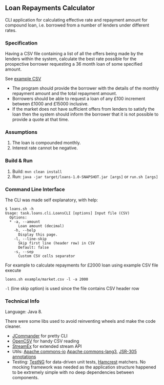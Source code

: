 Loan Repayments Calculator
--

CLI application for calculating effective rate and repayment amount
for compound loan, i.e. borrowed from a number of lenders under different rates.

### Specification

Having a CSV file containing a list of all the offers being made by the lenders within the system,
calculate the best rate possible for the prospective borrower requesting a 36 month loan of some specified amount.

See [example CSV](example/market.csv)

* The program should provide the borrower with the details
of the monthly repayment amount and the total repayment amount.
* Borrowers should be able to request a loan of any £100 increment between £1000 and £15000 inclusive.
* If the market does not have sufficient offers from lenders to satisfy the loan
then the system should inform the borrower that it is not possible to provide a quote at that time.

### Assumptions

1. The loan is compounded monthly.
1. Interest rate cannot be negative.

### Build & Run

1. Build: `mvn clean install`
1. Run: `java -jar target/loans-1.0-SNAPSHOT.jar [args]` or `run.sh [args]`

### Command Line Interface

The CLI was made self explanatory, with help:
```
$ loans.sh -h
Usage: task.loans.cli.LoansCLI [options] Input file (CSV)
  Options:
  * -a, --amount
      Loan amount (decimal)
    -h, --help
      Display this page.
    -l, --line-skip
      Skip first line (header row) in CSV
      Default: false
    -s, --sep
      Custom CSV cells separator
```
For example to calculate repayments for £2000 loan using example CSV file execute

```loans.sh example/market.csv -l -a 2000```

`-l` (line skip option) is used since the file contains CSV header row

### Technical Info

Language: Java 8.

There were some libs used to avoid reinventing wheels and make the code cleaner.

* [JCommander](https://github.com/cbeust/jcommander) for pretty CLI
* [OpenCSV](http://mvnrepository.com/artifact/net.sf.opencsv/opencsv) for handy CSV reading
* [StreamEx](https://github.com/amaembo/streamex) for extended stream API
* Utils: [Apache commons-io](http://mvnrepository.com/artifact/org.apache.commons/commons-io/)
[Apache commons-lang3](http://mvnrepository.com/artifact/org.apache.commons/commons-lang3),
[JSR-305 annotations](http://mvnrepository.com/artifact/com.google.code.findbugs/jsr305)
* Testing: [TestNG](http://testng.org/doc/) for data-driven unit tests, [Hamcrest](http://hamcrest.org/) matchers.
No mocking framework was needed as the application structure happened to be extremely simple with no deep dependencies
between components.
